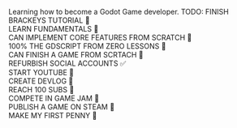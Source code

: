 Learning how to become a Godot Game developer. 
TODO: 
  FINISH BRACKEYS TUTORIAL :black_square_button: <br/>
  LEARN FUNDAMENTALS :black_square_button: <br/>
  CAN IMPLEMENT CORE FEATURES FROM SCRATCH :black_square_button: <br/>
  100% THE GDSCRIPT FROM ZERO LESSONS :black_square_button: <br/>
  CAN FINISH A GAME FROM SCRTACH :black_square_button: <br/>
  REFURBISH SOCIAL ACCOUNTS ✅ <br/>
  START YOUTUBE :black_square_button: <br/>
  CREATE DEVLOG :black_square_button: <br/>
  REACH 100 SUBS :black_square_button: <br/>
  COMPETE IN GAME JAM :black_square_button: <br/>
  PUBLISH A GAME ON STEAM :black_square_button:<br/>
  MAKE MY FIRST PENNY :black_square_button: <br/>
  
<!---
Flebber/Flebber is a ✨ special ✨ repository because its `README.md` (this file) appears on your GitHub profile.
You can click the Preview link to take a look at your changes.
--->
